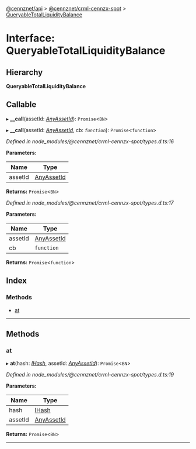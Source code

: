 [@cennznet/api](../README.md) > [@cennznet/crml-cennzx-spot](../modules/_cennznet_crml_cennzx_spot.md) > [QueryableTotalLiquidityBalance](../interfaces/_cennznet_crml_cennzx_spot.queryabletotalliquiditybalance.md)

# Interface: QueryableTotalLiquidityBalance

## Hierarchy

**QueryableTotalLiquidityBalance**

## Callable
▸ **__call**(assetId: *[AnyAssetId](../modules/_cennznet_crml_generic_asset.md#anyassetid)*): `Promise`<`BN`>

▸ **__call**(assetId: *[AnyAssetId](../modules/_cennznet_crml_generic_asset.md#anyassetid)*, cb: *`function`*): `Promise`<`function`>

*Defined in node_modules/@cennznet/crml-cennzx-spot/types.d.ts:16*

**Parameters:**

| Name | Type |
| ------ | ------ |
| assetId | [AnyAssetId](../modules/_cennznet_crml_generic_asset.md#anyassetid) |

**Returns:** `Promise`<`BN`>

*Defined in node_modules/@cennznet/crml-cennzx-spot/types.d.ts:17*

**Parameters:**

| Name | Type |
| ------ | ------ |
| assetId | [AnyAssetId](../modules/_cennznet_crml_generic_asset.md#anyassetid) |
| cb | `function` |

**Returns:** `Promise`<`function`>

## Index

### Methods

* [at](_cennznet_crml_cennzx_spot.queryabletotalliquiditybalance.md#at)

---

## Methods

<a id="at"></a>

###  at

▸ **at**(hash: *[IHash](_plugnet.ihash.md)*, assetId: *[AnyAssetId](../modules/_cennznet_crml_generic_asset.md#anyassetid)*): `Promise`<`BN`>

*Defined in node_modules/@cennznet/crml-cennzx-spot/types.d.ts:19*

**Parameters:**

| Name | Type |
| ------ | ------ |
| hash | [IHash](_plugnet.ihash.md) |
| assetId | [AnyAssetId](../modules/_cennznet_crml_generic_asset.md#anyassetid) |

**Returns:** `Promise`<`BN`>

___

